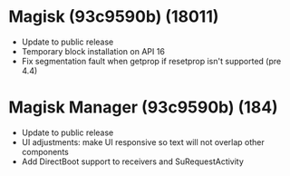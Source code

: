 # Magisk (93c9590b) (18011)
- Update to public release
- Temporary block installation on API 16
- Fix segmentation fault when getprop if resetprop isn't supported (pre 4.4)

# Magisk Manager (93c9590b) (184)
- Update to public release
- UI adjustments: make UI responsive so text will not overlap other components
- Add DirectBoot support to receivers and SuRequestActivity
